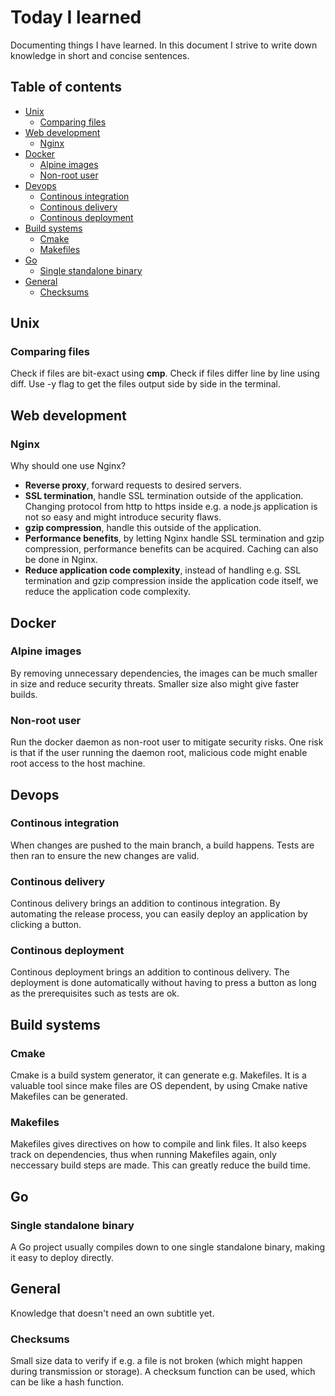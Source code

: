 # Today I learned
Documenting things I have learned. In this document I strive to write down knowledge in short and concise sentences.

## Table of contents
- [Unix](#unix)
  * [Comparing files](#comparing-files)
- [Web development](#web-development)
  * [Nginx](#nginx)
- [Docker](#docker)
  * [Alpine images](#alpine-images)
  * [Non-root user](#non-root-user)
- [Devops](#devops)
  * [Continous integration](#continous-integration)
  * [Continous delivery](#continous-delivery)
  * [Continous deployment](#continous-deployment)
- [Build systems](#build-systems)
  * [Cmake](#cmake)
  * [Makefiles](#makefiles)
- [Go](#go)
  * [Single standalone binary](#single-standalone-binary)
- [General](#general)
  * [Checksums](#checksums)
  
## Unix

### Comparing files
Check if files are bit-exact using **cmp**. Check if files differ line by line using diff. Use -y flag to get the files output side by side in the terminal.

## Web development

### Nginx
Why should one use Nginx?

* **Reverse proxy**, forward requests to desired servers.
* **SSL termination**, handle SSL termination outside of the application. Changing protocol from http to https inside e.g. a node.js application is not so easy and might introduce security flaws.
* **gzip compression**, handle this outside of the application.
* **Performance benefits**, by letting Nginx handle SSL termination and gzip compression, performance benefits can be acquired. Caching can also be done in Nginx.
* **Reduce application code complexity**, instead of handling e.g. SSL termination and gzip compression inside the application code itself, we reduce the application code complexity.

## Docker

### Alpine images
By removing unnecessary dependencies, the images can be much smaller in size and reduce security threats. Smaller size also might give faster builds. 

### Non-root user
Run the docker daemon as non-root user to mitigate security risks. One risk is that if the user running the daemon root, malicious code might enable root access to the host machine.

## Devops

### Continous integration
When changes are pushed to the main branch, a build happens. Tests are then ran to ensure the new changes are valid.

### Continous delivery
Continous delivery brings an addition to continous integration. By automating the release process, you can easily deploy an application by clicking a button.

### Continous deployment
Continous deployment brings an addition to continous delivery. The deployment is done automatically without having to press a button as long as the prerequisites such as tests are ok.

## Build systems

### Cmake
Cmake is a build system generator, it can generate e.g. Makefiles. It is a valuable tool since make files are OS dependent, by using Cmake native Makefiles can be generated.

### Makefiles
Makefiles gives directives on how to compile and link files. It also keeps track on dependencies, thus when running Makefiles again, only neccessary build steps are made. This can greatly reduce the build time.

## Go

### Single standalone binary
A Go project usually compiles down to one single standalone binary, making it easy to deploy directly.

## General
Knowledge that doesn't need an own subtitle yet.

### Checksums
Small size data to verify if e.g. a file is not broken (which might happen during transmission or storage). A checksum function can be used, which can be like a hash function.
